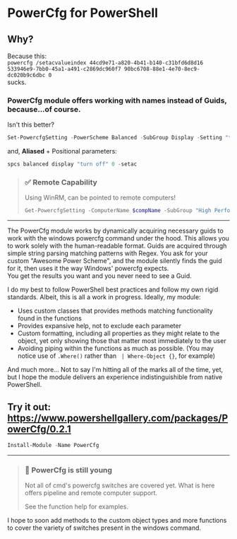 # PowerCfg for PowerShell
## Why?
Because this:  
`
powercfg /setacvalueindex 44cd9e71-a820-4b41-b140-c31bfd6d8d16 533946e9-7bb0-45a1-a491-c2869dc960f7 90bc6708-88e1-4e70-8ec9-dc020b9c6dbc 0
`  
sucks.

### PowerCfg module offers working with names instead of Guids, because...of course.

Isn't this better?
```powershell
Set-PowercfgSetting -PowerScheme Balanced -SubGroup Display -Setting "turn off" -SetAC -Value 0
```
and, **Aliased** + Positional parameters:
```powershell
spcs balanced display "turn off" 0 -setac
```
> ### ✅ Remote Capability
> 
> Using WinRM, can be pointed to remote computers!
> ```powershell
> Get-PowercfgSetting -ComputerName $compName -SubGroup "High Performance"
> ```
---
The PowerCfg module works by dynamically acquiring necessary guids to work with the windows powercfg command under the hood. This allows you to work solely with the human-readable format.
Guids are acquired through simple string parsing matching patterns with Regex. You ask for your custom "Awesome Power Scheme", and the module silently finds the guid for it, then uses it the way Windows' powercfg expects.  
You get the results you want and you never need to see a Guid.

I do my best to follow PowerShell best practices and follow my own rigid standards. Albeit, this is all a work in progress. Ideally, my module:
- Uses custom classes that provides methods matching functionality found in the functions
- Provides expansive help, not to exclude each parameter
- Custom formatting, including all properties as they might relate to the object, yet only showing those that matter most immediately to the user
- Avoiding piping within the functions as much as possible. (You may notice use of `.Where()` rather than ` | Where-Object {}`, for example)
  
And much more... Not to say I'm hitting all of the marks all of the time, yet, but I hope the module delivers an experience indistinguishible from native PowerShell.  

## Try it out: https://www.powershellgallery.com/packages/PowerCfg/0.2.1
```powershell
Install-Module -Name PowerCfg
```

---

> ### 📘 PowerCfg is still young
> Not all of cmd's powercfg switches are covered yet. What is here offers pipeline and remote computer support.
>
> See the function help for examples.

I hope to soon add methods to the custom object types and more functions to cover the variety of switches present in the windows command.
